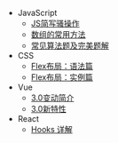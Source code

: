 - JavaScript
  - [JS简写骚操作](js/sugar.md)
  - [数组的常用方法](js/array.md)
  - [常见算法题及完美题解](js/algorithm.md)
- CSS
  - [Flex布局：语法篇](css/flex-grammar.md)
  - [Flex布局：实例篇](css/flex-instance.md)
- Vue
  - [3.0变动简介](vue/vue3_introduction.md)
  - [3.0新特性](vue/vue3_characteristic.md)
- React
  - [Hooks 详解](react/hooks.md)